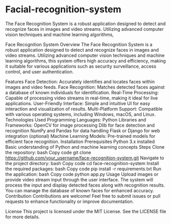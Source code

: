 # Facial-recognition-system
The Face Recognition System is a robust application designed to detect and recognize faces in images and video streams. Utilizing advanced computer vision techniques and machine learning algorithms,


Face Recognition System
Overview
The Face Recognition System is a robust application designed to detect and recognize faces in images and video streams. Utilizing advanced computer vision techniques and machine learning algorithms, this system offers high accuracy and efficiency, making it suitable for various applications such as security surveillance, access control, and user authentication.

Features
Face Detection: Accurately identifies and locates faces within images and video feeds.
Face Recognition: Matches detected faces against a database of known individuals for identification.
Real-Time Processing: Capable of processing video streams in real-time, making it ideal for live applications.
User-Friendly Interface: Simple and intuitive UI for easy interaction and visualization of results.
Multi-Platform Support: Compatible with various operating systems, including Windows, macOS, and Linux.
Technologies Used
Programming Languages: Python
Libraries and Frameworks:
OpenCV for image processing
Dlib for face detection and recognition
NumPy and Pandas for data handling
Flask or Django for web integration (optional)
Machine Learning Models: Pre-trained models for efficient face recognition.
Installation
Prerequisites
Python 3.x installed
Basic understanding of Python and machine learning concepts
Steps
Clone the repository:
bash
Copy code
git clone https://github.com/your_username/face-recognition-system.git
Navigate to the project directory:
bash
Copy code
cd face-recognition-system
Install the required packages:
bash
Copy code
pip install -r requirements.txt
Run the application:
bash
Copy code
python app.py
Usage
Upload images or provide video stream input through the user interface.
The system will process the input and display detected faces along with recognition results.
You can manage the database of known faces for enhanced accuracy.
Contribution
Contributions are welcome! Feel free to submit issues or pull requests to enhance functionality or improve documentation.

License
This project is licensed under the MIT License. See the LICENSE file for more details.
